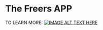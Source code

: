 # The Freers APP

TO LEARN MORE:
[![IMAGE ALT TEXT HERE](https://i9.ytimg.com/vi/mE-MUyIRrY8/mq3.jpg?sqp=CMi34_kF&rs=AOn4CLDomZ4X8I9EvU0zQOU2d8Q-nz5hsQ)](https://youtu.be/mE-MUyIRrY8)

